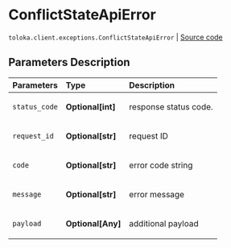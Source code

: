 # ConflictStateApiError
`toloka.client.exceptions.ConflictStateApiError` | [Source code](https://github.com/Toloka/toloka-kit/blob/v1.1.2/src/client/exceptions.py#L128)

## Parameters Description

| Parameters | Type | Description |
| :----------| :----| :-----------|
`status_code`|**Optional\[int\]**|<p>response status code.</p>
`request_id`|**Optional\[str\]**|<p>request ID</p>
`code`|**Optional\[str\]**|<p>error code string</p>
`message`|**Optional\[str\]**|<p>error message</p>
`payload`|**Optional\[Any\]**|<p>additional payload</p>
